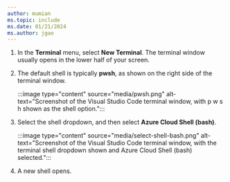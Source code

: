 ```yaml
---
author: mumian
ms.topic: include
ms.date: 01/21/2024
ms.author: jgao
---
```

1. In the **Terminal** menu, select **New Terminal**. The terminal window usually opens in the lower half of your screen.

1. The default shell is typically **pwsh**, as shown on the right side of the terminal window.

    :::image type="content" source="media/pwsh.png" alt-text="Screenshot of the Visual Studio Code terminal window, with p w s h shown as the shell option.":::

1. Select the shell dropdown, and then select **Azure Cloud Shell (bash)**.

    :::image type="content" source="media/select-shell-bash.png" alt-text="Screenshot of the Visual Studio Code terminal window, with the terminal shell dropdown shown and Azure Cloud Shell (bash) selected.":::

1. A new shell opens.
